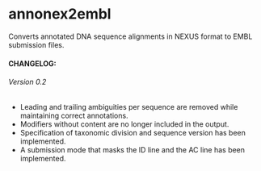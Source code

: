 # annonex2embl
Converts annotated DNA sequence alignments in NEXUS format to EMBL submission files.

#### CHANGELOG:

###### Version 0.2
* Leading and trailing ambiguities per sequence are removed while maintaining correct annotations.
* Modifiers without content are no longer included in the output.
* Specification of taxonomic division and sequence version has been implemented.
* A submission mode that masks the ID line and the AC line has been implemented.
